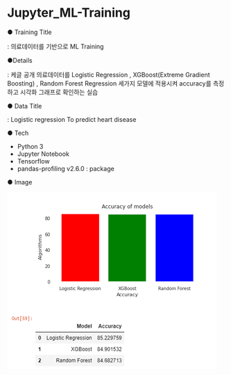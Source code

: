 # Jupyter_ML-Training

● Training Title

: 의료데이터를 기반으로  ML Training

●Details

: 케글 공개 의료데이터를 Logistic Regression , XGBoost(Extreme Gradient Boosting) , Random Forest Regression 세가지 모델에 적용시켜 accuracy를 측정하고 시각화 그래프로 확인하는 실습

● Data Title

: Logistic regression To predict heart disease

● Tech

- Python 3
- Jupyter Notebook
- Tensorflow
- pandas-profiling v2.6.0 : package

● Image

<img src="https://github.com/HJNA-99/Jupyter_ML-Training/blob/main/ML_Training_Result.png">
